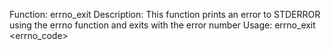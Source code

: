 Function: errno_exit
Description: This function prints an error to STDERROR using the errno function and exits with the error number
Usage: errno_exit <errno_code>

